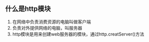 ## 什么是http模块
1. 在网络中负责消费资源的电脑叫做客户端
2. 负责对外提供网络的电脑，叫服务器
3. http模块是用来创建web服务器的模块，通过http.creatServer()方法